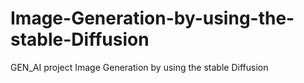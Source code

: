 # Image-Generation-by-using-the-stable-Diffusion
GEN_AI project Image Generation by using the stable Diffusion
